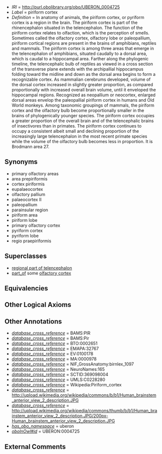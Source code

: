  * *IRI* = http://purl.obolibrary.org/obo/UBERON_0004725
 * *Label* = piriform cortex
 * *Definition* = In anatomy of animals, the piriform cortex, or pyriform cortex is a region in the brain. The piriform cortex is part of the rhinencephalon situated in the telencephalon. The function of the piriform cortex relates to olfaction, which is the perception of smells. Sometimes called the olfactory cortex, olfactory lobe or paleopallium, piriform cortical regions are present in the brains of amphibians, reptiles and mammals. The piriform cortex is among three areas that emerge in the telencephalon of amphibians, situated caudally to a dorsal area, which is caudal to a hippocampal area. Farther along the phylogenic timeline, the telencephalic bulb of reptiles as viewed in a cross section of the transverse plane extends with the archipallial hippocampus folding toward the midline and down as the dorsal area begins to form a recognizable cortex. As mammalian cerebrums developed, volume of the dorsal cortex increased in slightly greater proportion, as compared proportionally with increased overall brain volume, until it enveloped the hippocampal regions. Recognized as neopallium or neocortex, enlarged dorsal areas envelop the paleopallial piriform cortex in humans and Old World monkeys. Among taxonomic groupings of mammals, the piriform cortex and the olfactory bulb become proportionally smaller in the brains of phylogenically younger species. The piriform cortex occupies a greater proportion of the overall brain and of the telencephalic brains of insectivores than in primates. The piriform cortex continues to occupy a consistent albeit small and declining proportion of the increasingly large telencephalon in the most recent primate species while the volume of the olfactory bulb becomes less in proportion. It is Brodmann area 27.

## Synonyms

 * primary olfactory areas
 * area prepiriformis
 * cortex piriformis
 * eupalaeocortex
 * olfactory pallium
 * palaeocortex II
 * paleopallium
 * parainsular region
 * piriform area
 * piriform lobe
 * primary olfactory cortex
 * pyriform cortex
 * pyriform lobe
 * regio praepiriformis

## Superclasses

 * [regional part of telencephalon](../../UBERON/91/UBERON_0002791.md)
 * [part_of](../../BFO/50/BFO_0000050.md) some [olfactory cortex](../../UBERON/94/UBERON_0002894.md)

## Equivalencies


## Other Logical Axioms


## Other Annotations

 * *[database_cross_reference](../../ef/oboInOwl#hasDbXref.md)* = BAMS:PIR
 * *[database_cross_reference](../../ef/oboInOwl#hasDbXref.md)* = BAMS:Pir
 * *[database_cross_reference](../../ef/oboInOwl#hasDbXref.md)* = BTO:0002651
 * *[database_cross_reference](../../ef/oboInOwl#hasDbXref.md)* = EMAPA:32767
 * *[database_cross_reference](../../ef/oboInOwl#hasDbXref.md)* = EV:0100178
 * *[database_cross_reference](../../ef/oboInOwl#hasDbXref.md)* = MA:0000978
 * *[database_cross_reference](../../ef/oboInOwl#hasDbXref.md)* = NIF_GrossAnatomy:birnlex_1097
 * *[database_cross_reference](../../ef/oboInOwl#hasDbXref.md)* = NeuroNames:165
 * *[database_cross_reference](../../ef/oboInOwl#hasDbXref.md)* = SCTID:369098004
 * *[database_cross_reference](../../ef/oboInOwl#hasDbXref.md)* = UMLS:C0228280
 * *[database_cross_reference](../../ef/oboInOwl#hasDbXref.md)* = Wikipedia:Piriform_cortex
 * *[database_cross_reference](../../ef/oboInOwl#hasDbXref.md)* = http://upload.wikimedia.org/wikipedia/commons/b/b1/Human_brainstem_anterior_view_2_description.JPG
 * *[database_cross_reference](../../ef/oboInOwl#hasDbXref.md)* = http://upload.wikimedia.org/wikipedia/commons/thumb/b/b1/Human_brainstem_anterior_view_2_description.JPG/200px-Human_brainstem_anterior_view_2_description.JPG
 * *[has_obo_namespace](../../ce/oboInOwl#hasOBONamespace.md)* = uberon
 * *[oboInOwl#id](../../id/oboInOwl#id.md)* = UBERON:0004725

## External Comments

